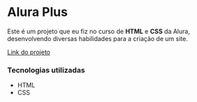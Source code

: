 # Alura Plus

Este é um projeto que eu fiz no curso de **HTML** e **CSS** da Alura, desenvolvendo diversas habilidades para a criação de um site.

[Link do projeto](https://aluraplus-three-ashen.vercel.app/)

### Tecnologias utilizadas

- HTML
- CSS
